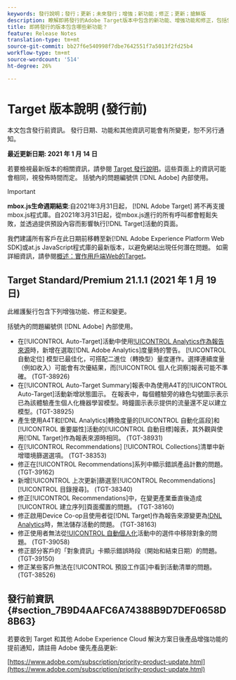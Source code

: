 ```yaml
---
keywords: 發行說明；發行；更新；未來發行；增強；新功能；修正；更新；搶鮮版
description: 瞭解即將發行的Adobe Target版本中包含的新功能、增強功能和修正，包括SDK、API和JavaScript程式庫。
title: 即將發行的版本包含哪些新功能？
feature: Release Notes
translation-type: tm+mt
source-git-commit: bb27f6e540998f7dbe7642551f7a5013f2fd25b4
workflow-type: tm+mt
source-wordcount: '514'
ht-degree: 26%

---
```



# Target 版本說明 (發行前)

本文包含發行前資訊。 發行日期、功能和其他資訊可能會有所變更，恕不另行通知。

**最近更新日期: 2021 年 1 月 14 日**

若要檢視最新版本的相關資訊，請參閱 [Target 發行說明](release-notes.md)。這些頁面上的資訊可能會相同，視發佈時間而定。 括號內的問題編號供 [!DNL Adobe] 內部使用。

>[!IMPORTANT]
>
>**mbox.js生命週期結束**:自2021年3月31日起， [!DNL Adobe Target] 將不再支援mbox.js程式庫。自2021年3月31日起，從mbox.js進行的所有呼叫都會輕鬆失敗，並透過提供預設內容而影響執行[!DNL Target]活動的頁面。
>
>我們建議所有客戶在此日期前移轉至新[!DNL Adobe Experience Platform Web SDK]或at.js JavaScript程式庫的最新版本，以避免網站出現任何潛在問題。 如需詳細資訊，請參閱[概述：實作用戶端Web的Target](/help/c-implementing-target/c-implementing-target-for-client-side-web/implement-target-for-client-side-web.md)。

## Target Standard/Premium 21.1.1 (2021 年 1 月 19 日)

此維護髮行包含下列增強功能、修正和變更。

括號內的問題編號供 [!DNL Adobe] 內部使用。

* 在[!UICONTROL Auto-Target]活動中使用[!UICONTROL Analytics作為報告來源](A4T)時，新增在選取[!DNL Adobe Analytics]度量時的警告。 [!UICONTROL 自動定位] 模型已最佳化，可搭配二進位（轉換型）量度運作。選擇連續度量（例如收入）可能會有次優結果，而[!UICONTROL 個人化洞察]報表可能不準確。 (TGT-38926)
* 在[!UICONTROL Auto-Target Summary]報表中為使用A4T的[!UICONTROL Auto-Target]活動新增狀態圖示。 在報表中，每個體驗旁的綠色勾號圖示表示已為該體驗產生個人化機器學習模型。時鐘圖示表示提供的流量還不足以建立模型。(TGT-38925)
* 產生使用A4T和[!DNL Analytics]轉換度量的[!UICONTROL 自動化區段]和[!UICONTROL 重要屬性]活動的[!UICONTROL 自動目標]報表，其外觀與使用[!DNL Target]作為報表來源時相同。 (TGT-38931)
* 在[!UICONTROL Recommendations] [!UICONTROL Collections]清單中新增環境篩選選項。 (TGT-38353)
* 修正在[!UICONTROL Recommendations]系列中顯示錯誤產品計數的問題。 (TGT-39162)
* 新增[!UICONTROL 上次更新]篩選至[!UICONTROL Recommendations] [!UICONTROL 目錄搜尋]。 (TGT-38340)
* 修正[!UICONTROL Recommendations]中，在變更產業垂直後造成[!UICONTROL 建立序列]頁面擱置的問題。 (TGT-38160)
* 修正啟用Device Co-op且使用者從[!DNL Target]作為報告來源變更為[!DNL Analytics](A4T)時，無法儲存活動的問題。 (TGT-38163)
* 修正使用者無法從[!UICONTROL 自動個人化](AP)活動中的選件中移除對象的問題。 (TGT-39058)
* 修正部分客戶的「對象資訊」卡顯示錯誤時段（開始和結束日期）的問題。 (TGT-39150)
* 修正某些客戶無法在[!UICONTROL 預設工作區]中看到活動清單的問題。 (TGT-38526)

## 發行前資訊 {#section_7B9D4AAFC6A74388B9D7DEF0658D8B63}

若要收到 Target 和其他 Adobe Experience Cloud 解決方案日後產品增強功能的提前通知，請註冊 Adobe 優先產品更新:

[https://www.adobe.com/subscription/priority-product-update.html](https://www.adobe.com/subscription/priority-product-update.html)
